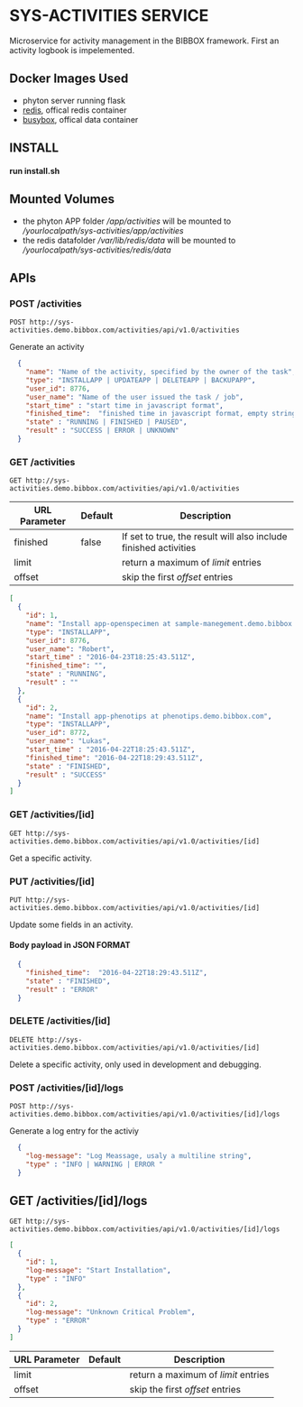 # SYS-ACTIVITIES SERVICE
Microservice for activity management in the BIBBOX framework. First an activity logbook is impelemented. 

## Docker Images Used
 * phyton server running flask
 * [redis](https://hub.docker.com/_/redis/), offical redis container
 * [busybox](https://hub.docker.com/_/busybox/), offical data container

## INSTALL
#### run install.sh 

## Mounted Volumes
* the phyton APP folder _/app/activities_  will be mounted to _/yourlocalpath/sys-activities/app/activities_
* the redis datafolder _/var/lib/redis/data_  will be mounted to _/yourlocalpath/sys-activities/redis/data_ 

## APIs

### POST /activities
`POST http://sys-activities.demo.bibbox.com/activities/api/v1.0/activities`

Generate an activity

```json
  {
    "name": "Name of the activity, specified by the owner of the task",
    "type": "INSTALLAPP | UPDATEAPP | DELETEAPP | BACKUPAPP",
    "user_id": 8776,
    "user_name": "Name of the user issued the task / job", 
    "start_time" : "start time in javascript format",  
    "finished_time":  "finished time in javascript format, empty string when still running",
    "state" : "RUNNING | FINISHED | PAUSED",
    "result" : "SUCCESS | ERROR | UNKNOWN"
  }
```


### GET /activities
`GET http://sys-activities.demo.bibbox.com/activities/api/v1.0/activities`

URL Parameter | Default | Description
--------- | ------- | -----------
finished | false    | If set to true, the result will also include finished activities
limit    |          | return a maximum of _limit_ entries
offset   |          | skip the first _offset_ entries


```json
[
  {
    "id": 1,
    "name": "Install app-openspecimen at sample-manegement.demo.bibbox.com",
    "type": "INSTALLAPP",
    "user_id": 8776,
    "user_name": "Robert", 
    "start_time" : "2016-04-23T18:25:43.511Z",  
    "finished_time": "",
    "state" : "RUNNING",
    "result" : ""
  },
  {
    "id": 2,
    "name": "Install app-phenotips at phenotips.demo.bibbox.com",
    "type": "INSTALLAPP",
    "user_id": 8772,
    "user_name": "Lukas", 
    "start_time" : "2016-04-22T18:25:43.511Z",  
    "finished_time": "2016-04-22T18:29:43.511Z",  
    "state" : "FINISHED",
    "result" : "SUCCESS"
  }
]
```

### GET /activities/[id]
`GET http://sys-activities.demo.bibbox.com/activities/api/v1.0/activities/[id]`

Get a specific activity. 

### PUT /activities/[id]
`PUT http://sys-activities.demo.bibbox.com/activities/api/v1.0/activities/[id]`

Update some fields in an activity. 

####  Body payload in JSON FORMAT
```json
  {
    "finished_time":  "2016-04-22T18:29:43.511Z",
    "state" : "FINISHED",
    "result" : "ERROR"
  }
```
### DELETE /activities/[id]
`DELETE http://sys-activities.demo.bibbox.com/activities/api/v1.0/activities/[id]`

Delete a specific activity, only used in development and debugging. 


### POST /activities/[id]/logs
`POST http://sys-activities.demo.bibbox.com/activities/api/v1.0/activities/[id]/logs`

Generate a log entry for the activiy

```json
  {
    "log-message": "Log Meassage, usaly a multiline string",
    "type" : "INFO | WARNING | ERROR "
  }
```

## GET /activities/[id]/logs
`GET http://sys-activities.demo.bibbox.com/activities/api/v1.0/activities/[id]/logs`

```json
[
  {
    "id": 1,
    "log-message": "Start Installation",
    "type" : "INFO"
  },
  {
    "id": 2,
    "log-message": "Unknown Critical Problem",
    "type" : "ERROR"
  }
]
```

URL Parameter | Default | Description
--------- | ------- | -----------
limit    |   | return a maximum of _limit_ entries
offset   |   | skip the first _offset_ entries
